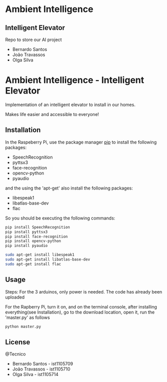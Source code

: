 # Ambient Intelligence

## Intelligent Elevator

Repo to store our AI project

- Bernardo Santos
- João Travassos
- Olga Silva


# Ambient Intelligence - Intelligent Elevator

Implementation of an intelligent elevator to install in our homes. 

Makes life easier and accessible to everyone! 

## Installation

In the Raspeberry Pi, use the package manager [pip](https://pip.pypa.io/en/stable/) to install the following packages:
 * SpeechRecognition
 * pyttsx3
 * face-recognition
 * opencv-python
 * pyaudio

and the using the 'apt-get' also install the following packages: 
 * libespeak1
 * libatlas-base-dev
 * flac

 So you should be executing the following commands:
  ```bash 
  pip install SpeechRecognition
  pip install pyttsx3
  pip install face-recognition
  pip install opencv-python
  pip install pyaudio

  sudo apt-get install libespeak1
  sudo apt-get install libatlas-base-dev
  sudo apt-get install flac
  ``` 

## Usage

Steps:
For the 3 arduinos, only power is needed. The code has already been uploaded

For the Rapberry Pi, turn it on, and on the terminal console, after installing everything(see Installation), go to the download location, open it, run the 'master.py' as follows 
    
```bash 
python master.py
```


## License

@Tecnico

- Bernardo Santos - ist1105709
- João Travassos - ist1105710
- Olga Silva - ist1105714